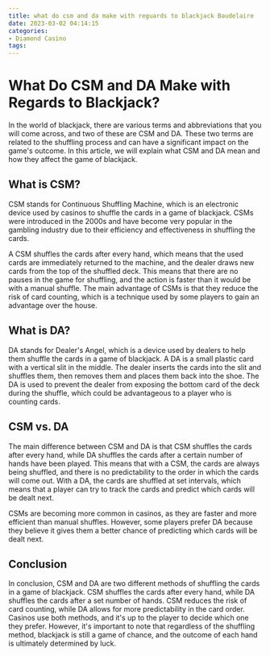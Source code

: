 ```yaml
---
title: what do csm and da make with reguards to blackjack Baudelaire
date: 2023-03-02 04:14:15
categories:
- Diamond Casino
tags:
---
```

# What Do CSM and DA Make with Regards to Blackjack?

In the world of blackjack, there are various terms and abbreviations that you will come across, and two of these are CSM and DA. These two terms are related to the shuffling process and can have a significant impact on the game's outcome. In this article, we will explain what CSM and DA mean and how they affect the game of blackjack.

## What is CSM?

CSM stands for Continuous Shuffling Machine, which is an electronic device used by casinos to shuffle the cards in a game of blackjack. CSMs were introduced in the 2000s and have become very popular in the gambling industry due to their efficiency and effectiveness in shuffling the cards.

A CSM shuffles the cards after every hand, which means that the used cards are immediately returned to the machine, and the dealer draws new cards from the top of the shuffled deck. This means that there are no pauses in the game for shuffling, and the action is faster than it would be with a manual shuffle. The main advantage of CSMs is that they reduce the risk of card counting, which is a technique used by some players to gain an advantage over the house.

## What is DA?

DA stands for Dealer's Angel, which is a device used by dealers to help them shuffle the cards in a game of blackjack. A DA is a small plastic card with a vertical slit in the middle. The dealer inserts the cards into the slit and shuffles them, then removes them and places them back into the shoe. The DA is used to prevent the dealer from exposing the bottom card of the deck during the shuffle, which could be advantageous to a player who is counting cards.

## CSM vs. DA

The main difference between CSM and DA is that CSM shuffles the cards after every hand, while DA shuffles the cards after a certain number of hands have been played. This means that with a CSM, the cards are always being shuffled, and there is no predictability to the order in which the cards will come out. With a DA, the cards are shuffled at set intervals, which means that a player can try to track the cards and predict which cards will be dealt next.

CSMs are becoming more common in casinos, as they are faster and more efficient than manual shuffles. However, some players prefer DA because they believe it gives them a better chance of predicting which cards will be dealt next. 

## Conclusion

In conclusion, CSM and DA are two different methods of shuffling the cards in a game of blackjack. CSM shuffles the cards after every hand, while DA shuffles the cards after a set number of hands. CSM reduces the risk of card counting, while DA allows for more predictability in the card order. Casinos use both methods, and it's up to the player to decide which one they prefer. However, it's important to note that regardless of the shuffling method, blackjack is still a game of chance, and the outcome of each hand is ultimately determined by luck.